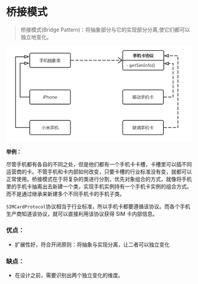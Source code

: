 # 桥接模式

> 桥接模式(Bridge Pattern)：将抽象部分与它的实现部分分离,使它们都可以独立地变化。

![](../../picture/桥接.png)

**举例：**

尽管手机都有各自的不同之处，但是他们都有一个手机卡卡槽，卡槽里可以插不同运营商的卡。不管手机和卡内部如何改变，只要卡槽的行业标准没有变，就都可以正常使用。桥接模式在于将复杂的类进行分割，优先对象组合的方式，就像将手机里的手机卡抽离出去新建一个类，实现手机实例持有一个手机卡实例的组合方式。而不是通过继承来新建多个不同手机卡的手机子类。

`SIMCardProtocol`协议相当于行业标准，所以手机卡都要遵循该协议。而各个手机生产商知道该协议，就可以直接利用该协议获得 SIM 卡内部信息。

### 优点：

- 扩展性好，符合开闭原则：将抽象与实现分离，让二者可以独立变化

### 缺点：

- 在设计之前，需要识别出两个独立变化的维度。